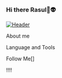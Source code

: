 ### Hi there Rasul👋:alien:


[![Header](https://tenor.com/ru/view/spider-man-prowler-earth-42-miles-miles-morales-spider-man-across-the-spider-verse-gif-4943170996383706593)](https://vk.com/rasul_str)

About me

Language and Tools

Follow Me[]

!!!!

<!--
**jackflaggg/jackflaggg** is a ✨ _special_ ✨ repository because its `README.md` (this file) appears on your GitHub profile.

Here are some ideas to get you started:

- 🔭 I’m currently working on ...
- 🌱 I’m currently learning ...
- 👯 I’m looking to collaborate on ...
- 🤔 I’m looking for help with ...
- 💬 Ask me about ...
- 📫 How to reach me: ...
- 😄 Pronouns: ...
- ⚡ Fun fact: ...
-->
